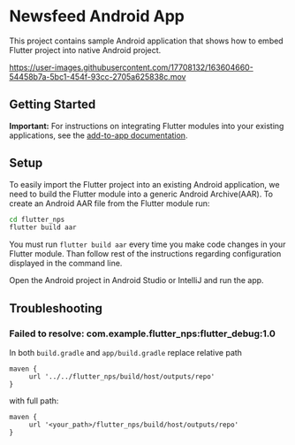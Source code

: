 # Newsfeed Android App

This project contains sample Android application that shows how to embed Flutter project into native Android project.

https://user-images.githubusercontent.com/17708132/163604660-54458b7a-5bc1-454f-93cc-2705a625838c.mov


## Getting Started

**Important:** For instructions on integrating Flutter modules into your existing applications,
see the [add-to-app documentation](https://flutter.dev/docs/development/add-to-app).

## Setup

To easily import the Flutter project into an existing Android application, we need to build the Flutter module into a generic Android Archive(AAR). To create an Android AAR file from the Flutter module run:

```sh
cd flutter_nps
flutter build aar
```

You must run `flutter build aar` every time you make code changes in your Flutter module. Than follow rest of the instructions regarding configuration displayed in the command line.

Open the Android project in Android Studio or IntelliJ and run the app.

## Troubleshooting

### Failed to resolve: com.example.flutter_nps:flutter_debug:1.0

In both `build.gradle` and `app/build.gradle` replace relative path

```
maven {
     url '../../flutter_nps/build/host/outputs/repo'
}
```
with full path:

```
maven {
     url '<your_path>/flutter_nps/build/host/outputs/repo'
}
```

